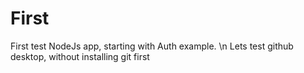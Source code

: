 First
=====

First test NodeJs app, starting with Auth example. \n
Lets test github desktop, without installing git first
